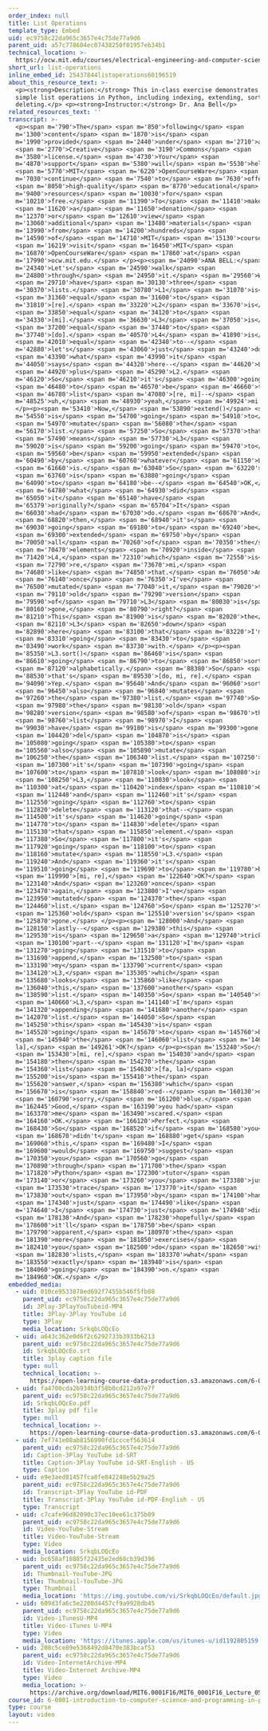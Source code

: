```yaml
---
order_index: null
title: List Operations
template_type: Embed
uid: ec9758c22da965c3657e4c75de77a9d6
parent_uid: a57c778604ec07438250f01957eb34b1
technical_location: >-
  https://ocw.mit.edu/courses/electrical-engineering-and-computer-science/6-0001-introduction-to-computer-science-and-programming-in-python-fall-2016/in-class-questions-and-video-solutions/lecture-5-video-solutions/list-operations
short_url: list-operations
inline_embed_id: 25437844listoperations60196519
about_this_resource_text: >-
  <p><strong>Description:</strong> This in-class exercise demonstrates more
  simple list operations in Python, including indexing, extending, sorting, and
  deleting.</p> <p><strong>Instructor:</strong> Dr. Ana Bell</p>
related_resources_text: ''
transcript: >-
  <p><span m='790'>The</span> <span m='850'>following</span> <span
  m='1300'>content</span> <span m='1870'>is</span> <span
  m='1990'>provided</span> <span m='2440'>under</span> <span m='2710'>a</span>
  <span m='2770'>Creative</span> <span m='3190'>Commons</span> <span
  m='3580'>license.</span> <span m='4730'>Your</span> <span
  m='4870'>support</span> <span m='5380'>will</span> <span m='5530'>help</span>
  <span m='5770'>MIT</span> <span m='6220'>OpenCourseWare</span> <span
  m='7030'>continue</span> <span m='7540'>to</span> <span m='7630'>offer</span>
  <span m='8050'>high-quality</span> <span m='8770'>educational</span> <span
  m='9400'>resources</span> <span m='10030'>for</span> <span
  m='10210'>free.</span> <span m='11390'>To</span> <span m='11410'>make</span>
  <span m='11620'>a</span> <span m='11650'>donation</span> <span
  m='12370'>or</span> <span m='12610'>view</span> <span
  m='13060'>additional</span> <span m='13480'>materials</span> <span
  m='13990'>from</span> <span m='14200'>hundreds</span> <span
  m='14590'>of</span> <span m='14710'>MIT</span> <span m='15130'>courses,</span>
  <span m='16219'>visit</span> <span m='16450'>MIT</span> <span
  m='16870'>OpenCourseWare</span> <span m='17860'>at</span> <span
  m='17990'>ocw.mit.edu.</span> </p><p><span m='24090'>ANA BELL:</span> <span
  m='24340'>Let's</span> <span m='24590'>walk</span> <span
  m='24800'>through</span> <span m='24950'>it.</span> <span m='29560'>We</span>
  <span m='29710'>have</span> <span m='30130'>three</span> <span
  m='30370'>lists.</span> <span m='30780'>L1</span> <span m='31070'>is</span>
  <span m='31360'>equal</span> <span m='31600'>to</span> <span
  m='31810'>[re].</span> <span m='33220'>L2</span> <span m='33670'>is</span>
  <span m='33850'>equal</span> <span m='34120'>to</span> <span
  m='34330'>[mi].</span> <span m='36630'>L3</span> <span m='37050'>is</span>
  <span m='37200'>equal</span> <span m='37440'>to</span> <span
  m='37740'>[do].</span> <span m='40570'>L4</span> <span m='41890'>is</span>
  <span m='42010'>equal</span> <span m='42340'>to--</span> <span
  m='42880'>let's</span> <span m='43060'>just</span> <span m='43240'>do</span>
  <span m='43390'>what</span> <span m='43990'>it</span> <span
  m='44050'>says</span> <span m='44320'>here--</span> <span m='44620'>L1</span>
  <span m='44920'>plus</span> <span m='45290'>L2.</span> <span
  m='46120'>So</span> <span m='46210'>it's</span> <span m='46300'>going</span>
  <span m='46480'>to</span> <span m='46570'>be</span> <span m='46660'>the</span>
  <span m='46780'>list</span> <span m='47080'>[re, mi]--</span> <span
  m='48525'>uh,</span> <span m='48930'>yeah,</span> <span m='49924'>mi.</span>
  </p><p><span m='53410'>Now,</span> <span m='53890'>extend()</span> <span
  m='54550'>is</span> <span m='54700'>going</span> <span m='54910'>to</span>
  <span m='54970'>mutate</span> <span m='56080'>the</span> <span
  m='56170'>list.</span> <span m='57250'>So</span> <span m='57370'>that</span>
  <span m='57490'>means</span> <span m='57730'>L3</span> <span
  m='59020'>is</span> <span m='59200'>going</span> <span m='59470'>to</span>
  <span m='59560'>be</span> <span m='59950'>extended</span> <span
  m='60490'>by</span> <span m='60760'>whatever</span> <span m='61150'>L4</span>
  <span m='61660'>is.</span> <span m='63040'>So</span> <span m='63220'>L3</span>
  <span m='63760'>is</span> <span m='63880'>going</span> <span
  m='64090'>to</span> <span m='64180'>be--</span> <span m='64540'>OK,</span>
  <span m='64780'>what</span> <span m='64930'>did</span> <span
  m='65050'>it</span> <span m='65140'>have</span> <span
  m='65379'>originally?</span> <span m='65704'>It</span> <span
  m='66030'>had</span> <span m='67030'>do.</span> <span m='68670'>And</span>
  <span m='68820'>then,</span> <span m='68940'>it's</span> <span
  m='69030'>going</span> <span m='69180'>to</span> <span m='69240'>be</span>
  <span m='69300'>extended</span> <span m='69750'>by</span> <span
  m='70050'>all</span> <span m='70260'>of</span> <span m='70350'>the</span>
  <span m='70470'>elements</span> <span m='70920'>inside</span> <span
  m='71420'>L4,</span> <span m='72310'>which</span> <span m='72550'>is</span>
  <span m='72790'>re,</span> <span m='73670'>mi,</span> <span
  m='74680'>like</span> <span m='74850'>that.</span> <span m='76050'>And</span>
  <span m='76140'>once</span> <span m='76350'>I've</span> <span
  m='76500'>mutated</span> <span m='77040'>it,</span> <span m='79020'>the</span>
  <span m='79110'>old</span> <span m='79290'>version</span> <span
  m='79590'>of</span> <span m='79710'>L3</span> <span m='80030'>is</span> <span
  m='80160'>gone,</span> <span m='80790'>right?</span> <span
  m='81210'>This</span> <span m='81900'>is</span> <span m='82020'>the</span>
  <span m='82110'>L3</span> <span m='82650'>down</span> <span
  m='82890'>here</span> <span m='83100'>that</span> <span m='83220'>I'm</span>
  <span m='83310'>going</span> <span m='83430'>to</span> <span
  m='83490'>work</span> <span m='83730'>with.</span> </p><p><span
  m='85350'>L3.sort()</span> <span m='86460'>is</span> <span
  m='86610'>going</span> <span m='86790'>to</span> <span m='86850'>sort</span>
  <span m='87120'>alphabetically.</span> <span m='88380'>So</span> <span
  m='88530'>that's</span> <span m='89530'>[do, mi, re].</span> <span
  m='94090'>Yep.</span> <span m='95640'>And</span> <span m='96060'>sort()</span>
  <span m='96450'>also</span> <span m='96840'>mutates</span> <span
  m='97260'>the</span> <span m='97380'>list.</span> <span m='97740'>So</span>
  <span m='97980'>the</span> <span m='98130'>old</span> <span
  m='98280'>version</span> <span m='98580'>of</span> <span m='98670'>the</span>
  <span m='98760'>list</span> <span m='98970'>I</span> <span
  m='99030'>have</span> <span m='99180'>is</span> <span m='99300'>gone.</span>
  <span m='104420'>del</span> <span m='104870'>is</span> <span
  m='105080'>going</span> <span m='105380'>to</span> <span
  m='105560'>also</span> <span m='105890'>mutate</span> <span
  m='106250'>the</span> <span m='106340'>list.</span> <span m='107250'>So</span>
  <span m='107300'>it's</span> <span m='107390'>going</span> <span
  m='107600'>to</span> <span m='107810'>look</span> <span m='108080'>in</span>
  <span m='108250'>L3,</span> <span m='110030'>look</span> <span
  m='110300'>at</span> <span m='110420'>index</span> <span m='110810'>0,</span>
  <span m='112440'>and</span> <span m='112460'>it's</span> <span
  m='112550'>going</span> <span m='112760'>to</span> <span
  m='112820'>delete</span> <span m='113120'>that--</span> <span
  m='114500'>it's</span> <span m='114620'>going</span> <span
  m='114770'>to</span> <span m='114830'>delete</span> <span
  m='115130'>that</span> <span m='115850'>element.</span> <span
  m='117380'>So</span> <span m='117800'>it's</span> <span
  m='117920'>going</span> <span m='118100'>to</span> <span
  m='118160'>mutate</span> <span m='118550'>L3.</span> <span
  m='119240'>And</span> <span m='119360'>it's</span> <span
  m='119510'>going</span> <span m='119690'>to</span> <span m='119780'>be</span>
  <span m='119990'>[mi, re],</span> <span m='122640'>OK?</span> <span
  m='123140'>And</span> <span m='123260'>once</span> <span
  m='123470'>again,</span> <span m='123800'>I've</span> <span
  m='123950'>mutated</span> <span m='124370'>the</span> <span
  m='124460'>list.</span> <span m='124760'>So</span> <span m='125270'>the</span>
  <span m='125360'>old</span> <span m='125510'>version's</span> <span
  m='125870'>gone.</span> </p><p><span m='128000'>And</span> <span
  m='128150'>lastly--</span> <span m='129380'>this</span> <span
  m='129530'>is</span> <span m='129650'>a</span> <span m='129740'>tricky</span>
  <span m='130100'>part--</span> <span m='131120'>I'm</span> <span
  m='131270'>going</span> <span m='131510'>to</span> <span
  m='131690'>append,</span> <span m='132500'>to</span> <span
  m='133190'>my</span> <span m='133790'>current</span> <span
  m='134120'>L3,</span> <span m='135305'>which</span> <span
  m='135680'>looks</span> <span m='135860'>like</span> <span
  m='136040'>this,</span> <span m='137600'>another</span> <span
  m='138590'>list.</span> <span m='140350'>So</span> <span m='140540'>to</span>
  <span m='140660'>L3,</span> <span m='141140'>I'm</span> <span
  m='141320'>appending</span> <span m='141680'>another</span> <span
  m='142070'>list.</span> <span m='144050'>So</span> <span
  m='145250'>this</span> <span m='145430'>is</span> <span
  m='145520'>going</span> <span m='145670'>to</span> <span m='145760'>be</span>
  <span m='145940'>the</span> <span m='146060'>list</span> <span m='146570'>[fa,
  la],</span> <span m='149261'>OK?</span> </p><p><span m='153240'>So</span>
  <span m='153430'>[mi, re],</span> <span m='154030'>and</span> <span
  m='154180'>then</span> <span m='154270'>the</span> <span
  m='154360'>list</span> <span m='154630'>[fa, la]</span> <span
  m='155200'>is</span> <span m='155410'>the</span> <span
  m='155620'>answer,</span> <span m='156380'>which</span> <span
  m='156670'>is</span> <span m='158840'>red--</span> <span m='160130'>no,</span>
  <span m='160790'>sorry,</span> <span m='161200'>blue.</span> <span
  m='162445'>Good,</span> <span m='163190'>you had</span> <span
  m='163370'>me</span> <span m='163490'>scared.</span> <span
  m='164160'>OK.</span> <span m='166120'>Perfect.</span> <span
  m='168430'>So</span> <span m='168520'>if</span> <span m='168580'>you</span>
  <span m='168670'>didn't</span> <span m='168880'>get</span> <span
  m='169060'>this,</span> <span m='169480'>I</span> <span
  m='169600'>would</span> <span m='169750'>suggest</span> <span
  m='170350'>you</span> <span m='170560'>go</span> <span
  m='170890'>through</span> <span m='171700'>the</span> <span
  m='171820'>Python</span> <span m='172300'>tutor</span> <span
  m='173140'>or</span> <span m='173260'>you</span> <span m='173380'>just</span>
  <span m='173530'>trace</span> <span m='173770'>it</span> <span
  m='173830'>out</span> <span m='173950'>by</span> <span m='174100'>hand,</span>
  <span m='174340'>just</span> <span m='174490'>like</span> <span
  m='174640'>I</span> <span m='174730'>just</span> <span m='174940'>did.</span>
  <span m='178130'>And</span> <span m='178230'>hopefully</span> <span
  m='178600'>it'll</span> <span m='178750'>be</span> <span
  m='179790'>apparent,</span> <span m='180970'>the</span> <span
  m='181390'>more</span> <span m='181850'>exercises</span> <span
  m='182410'>you</span> <span m='182500'>do</span> <span m='182650'>with</span>
  <span m='182830'>lists,</span> <span m='183370'>what</span> <span
  m='183550'>exactly</span> <span m='183940'>is</span> <span
  m='184060'>going</span> <span m='184390'>on.</span> <span
  m='184960'>OK.</span> </p>
embedded_media:
  - uid: 010ce9533878ed692f7455b546f5fb08
    parent_uid: ec9758c22da965c3657e4c75de77a9d6
    id: 3Play-3PlayYouTubeid-MP4
    title: 3Play-3Play YouTube id
    type: 3Play
    media_location: SrkqbLOQcEo
  - uid: a643c362e0d6f2c6292733b3933b6213
    parent_uid: ec9758c22da965c3657e4c75de77a9d6
    id: SrkqbLOQcEo.srt
    title: 3play caption file
    type: null
    technical_location: >-
      https://open-learning-course-data-production.s3.amazonaws.com/6-0001-introduction-to-computer-science-and-programming-in-python-fall-2016/e8ee72aadcd67e06fabf1f4a8fea4410_SrkqbLOQcEo.srt
  - uid: fa4700cda2b934b3f58b0cd212a97e7f
    parent_uid: ec9758c22da965c3657e4c75de77a9d6
    id: SrkqbLOQcEo.pdf
    title: 3play pdf file
    type: null
    technical_location: >-
      https://open-learning-course-data-production.s3.amazonaws.com/6-0001-introduction-to-computer-science-and-programming-in-python-fall-2016/d9f2a2653fb21577adb97c07fd3eae6f_SrkqbLOQcEo.pdf
  - uid: 7ef741e08ab8156990fd1cccef563614
    parent_uid: ec9758c22da965c3657e4c75de77a9d6
    id: Caption-3Play YouTube id-SRT
    title: Caption-3Play YouTube id-SRT-English - US
    type: Caption
  - uid: e9e3aed81457fca8fe842248e5b29a25
    parent_uid: ec9758c22da965c3657e4c75de77a9d6
    id: Transcript-3Play YouTube id-PDF
    title: Transcript-3Play YouTube id-PDF-English - US
    type: Transcript
  - uid: c7cafe96d82090c37ec10ee61c375b09
    parent_uid: ec9758c22da965c3657e4c75de77a9d6
    id: Video-YouTube-Stream
    title: Video-YouTube-Stream
    type: Video
    media_location: SrkqbLOQcEo
  - uid: bc658af18885f22435e2ed68cb39d396
    parent_uid: ec9758c22da965c3657e4c75de77a9d6
    id: Thumbnail-YouTube-JPG
    title: Thumbnail-YouTube-JPG
    type: Thumbnail
    media_location: 'https://img.youtube.com/vi/SrkqbLOQcEo/default.jpg'
  - uid: 609d3fa6c5e2208d4457cf9a9928db45
    parent_uid: ec9758c22da965c3657e4c75de77a9d6
    id: Video-iTunesU-MP4
    title: Video-iTunes U-MP4
    type: Video
    media_location: 'https://itunes.apple.com/us/itunes-u/id1192805159'
  - uid: 208c5ce89e5368492d8470e383bcaf53
    parent_uid: ec9758c22da965c3657e4c75de77a9d6
    id: Video-InternetArchive-MP4
    title: Video-Internet Archive-MP4
    type: Video
    media_location: >-
      https://archive.org/download/MIT6.0001F16/MIT6_0001F16_Lecture_05_exercise_03_300k.mp4
course_id: 6-0001-introduction-to-computer-science-and-programming-in-python-fall-2016
type: course
layout: video
---
```

